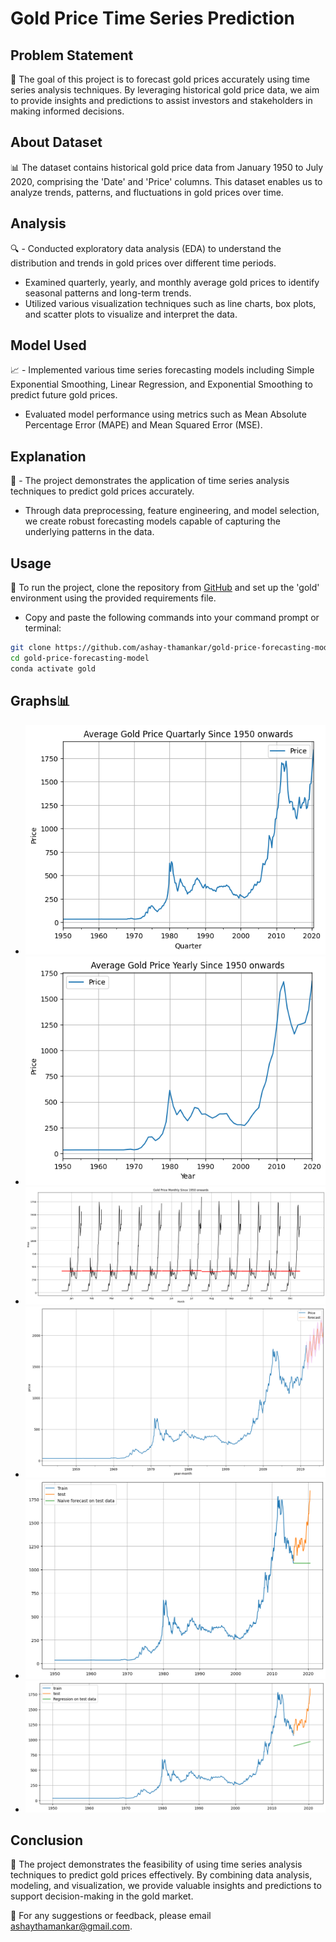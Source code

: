 # Gold Price Time Series Prediction

## Problem Statement
🎯 The goal of this project is to forecast gold prices accurately using time series analysis techniques. By leveraging historical gold price data, we aim to provide insights and predictions to assist investors and stakeholders in making informed decisions.

## About Dataset
📊 The dataset contains historical gold price data from January 1950 to July 2020, comprising the 'Date' and 'Price' columns. This dataset enables us to analyze trends, patterns, and fluctuations in gold prices over time.

## Analysis
🔍 - Conducted exploratory data analysis (EDA) to understand the distribution and trends in gold prices over different time periods.
- Examined quarterly, yearly, and monthly average gold prices to identify seasonal patterns and long-term trends.
- Utilized various visualization techniques such as line charts, box plots, and scatter plots to visualize and interpret the data.

## Model Used
📈 - Implemented various time series forecasting models including Simple Exponential Smoothing, Linear Regression, and Exponential Smoothing to predict future gold prices.
- Evaluated model performance using metrics such as Mean Absolute Percentage Error (MAPE) and Mean Squared Error (MSE).

## Explanation
🔧 - The project demonstrates the application of time series analysis techniques to predict gold prices accurately.
- Through data preprocessing, feature engineering, and model selection, we create robust forecasting models capable of capturing the underlying patterns in the data.

## Usage
🚀 To run the project, clone the repository from [GitHub](https://github.com/ashay-thamankar/gold-price-forecasting-model.git) and set up the 'gold' environment using the provided requirements file.

- Copy and paste the following commands into your command prompt or terminal:
```bash
git clone https://github.com/ashay-thamankar/gold-price-forecasting-model.git
cd gold-price-forecasting-model
conda activate gold
```

## Graphs📊

- ![Average Gold Price Quarterly](./graphs/Average%20Gold%20Price%20Quartarly%20Since%201950%20onwards%20linechart.png)
- ![Average Gold Price Yearly](./graphs/Average%20Gold%20Price%20Yearly%20Since%201950%20onwards%20linechart.png)
- ![Gold Price Monthly](./graphs/Gold%20Price%20Monthly%20Since%201950%20onwards%20month%20plot.png)
- ![Predictions](./graphs/predictions%20line%20chart.png)
- ![Train, Test, and Naive Prediction](./graphs/train%20test%20and%20naive%20prediction%20line%20chart.png)
- ![Train, Test, and Regression Prediction](./graphs/trian%20test%20and%20regression%20line%20chart.png)


## Conclusion
🔑 The project demonstrates the feasibility of using time series analysis techniques to predict gold prices effectively. By combining data analysis, modeling, and visualization, we provide valuable insights and predictions to support decision-making in the gold market.

📧 For any suggestions or feedback, please email ashaythamankar@gmail.com.